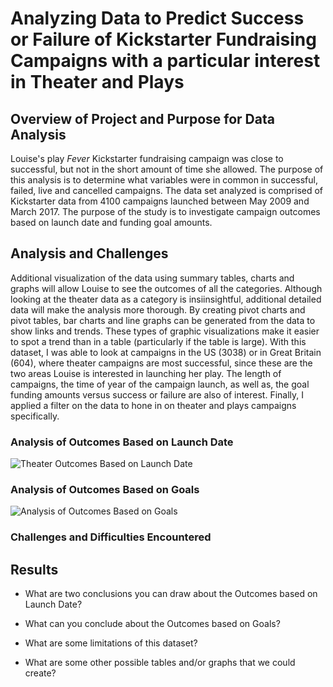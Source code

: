 # Analyzing Data to Predict Success or Failure of Kickstarter Fundraising Campaigns with a particular interest in Theater and Plays

## Overview of Project and Purpose for Data Analysis
Louise's play *Fever* Kickstarter fundraising campaign was close to successful, but not in the short amount of time she allowed.  The purpose of this analysis is to determine what variables were in common in successful, failed, live and cancelled campaigns.  The data set analyzed is comprised of Kickstarter data from 4100 campaigns launched between May 2009 and March 2017.  The purpose of the study is to investigate campaign outcomes based on launch date and funding goal amounts.

## Analysis and Challenges
Additional visualization of the data using summary tables, charts and graphs will allow Louise  to see the outcomes of all the categories.  Although looking at the theater data as a category is insiinsightful, additional detailed data will make the analysis more thorough.  By creating pivot charts and pivot tables, bar charts and line graphs can be generated from the data to show links and trends. These types of graphic visualizations make it easier to spot a trend than in a table (particularly if the table is large).   With this dataset, I was able to look at campaigns in the US (3038) or in Great Britain (604), where theater campaigns are most successful, since these are the two areas Louise is interested in launching her play.  The length of campaigns, the time of year of the campaign launch, as well as, the goal funding amounts versus success or failure are also of interest.  Finally, I applied a filter on the data to hone in on theater and plays campaigns specifically.
### Analysis of Outcomes Based on Launch Date

![Theater Outcomes Based on Launch Date](https://github.com/jcsargis00/kickstarter-analysis/blob/main/resources/Theater_Outcomes_vs_Launch.png)
### Analysis of Outcomes Based on Goals
![Analysis of Outcomes Based on Goals](https://github.com/jcsargis00/kickstarter-analysis/blob/main/resources/Outcomes_vs_Goals.png)
### Challenges and Difficulties Encountered

## Results

- What are two conclusions you can draw about the Outcomes based on Launch Date?

- What can you conclude about the Outcomes based on Goals?

- What are some limitations of this dataset?

- What are some other possible tables and/or graphs that we could create?

